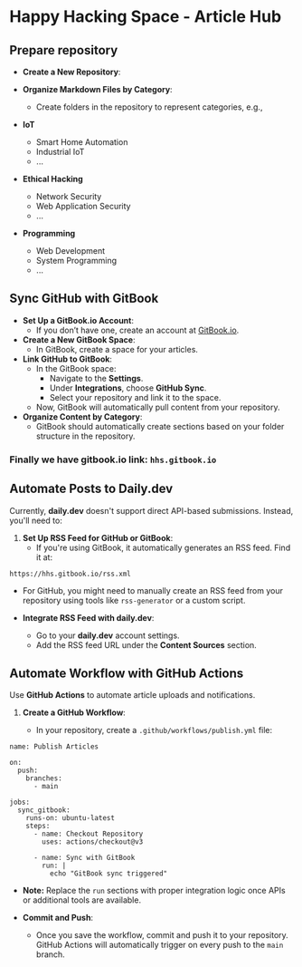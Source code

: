 
# Happy Hacking Space - Article Hub

## Prepare repository
 - **Create a New Repository**:
 
 - **Organize Markdown Files by Category**:
    - Create folders in the repository to represent categories, e.g., 
 - **IoT**
	- Smart Home Automation
	- Industrial IoT
	- ...
 - **Ethical Hacking**
	- Network Security
	 - Web Application Security
	 - ...
 - **Programming**
	- Web Development
	- System Programming
	- ...

##  Sync GitHub with GitBook

- **Set Up a GitBook.io Account**:
    - If you don’t have one, create an account at [GitBook.io](https://www.gitbook.com/).
- **Create a New GitBook Space**:
    - In GitBook, create a space for your articles.
- **Link GitHub to GitBook**:
    - In the GitBook space:
        - Navigate to the **Settings**.
        - Under **Integrations**, choose **GitHub Sync**.
        - Select your repository and link it to the space.
    - Now, GitBook will automatically pull content from your repository.
- **Organize Content by Category**:
    - GitBook should automatically create sections based on your folder structure in the repository.

### Finally we have gitbook.io link: `hhs.gitbook.io`

## Automate Posts to Daily.dev
Currently, **daily.dev** doesn't support direct API-based submissions. Instead, you'll need to:

1. **Set Up RSS Feed for GitHub or GitBook**:
    - If you're using GitBook, it automatically generates an RSS feed. Find it at:
    
```
https://hhs.gitbook.io/rss.xml
```

- For GitHub, you might need to manually create an RSS feed from your repository using tools like `rss-generator` or a custom script.
- **Integrate RSS Feed with daily.dev**:
    
    - Go to your **daily.dev** account settings.
    - Add the RSS feed URL under the **Content Sources** section.

## Automate Workflow with GitHub Actions

Use **GitHub Actions** to automate article uploads and notifications.
1. **Create a GitHub Workflow**:

    - In your repository, create a `.github/workflows/publish.yml` file:
      
```
name: Publish Articles

on:
  push:
    branches:
      - main

jobs:
  sync_gitbook:
    runs-on: ubuntu-latest
    steps:
      - name: Checkout Repository
        uses: actions/checkout@v3

      - name: Sync with GitBook
        run: |
          echo "GitBook sync triggered"

```

-  **Note:** Replace the `run` sections with proper integration logic once APIs or additional tools are available.
    
- **Commit and Push**:
    - Once you save the workflow, commit and push it to your repository. GitHub Actions will automatically trigger on every push to the `main` branch.
